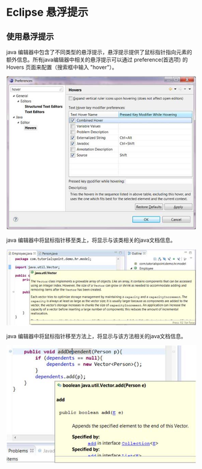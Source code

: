 
# Eclipse 悬浮提示

## 使用悬浮提示

java 编辑器中包含了不同类型的悬浮提示，悬浮提示提供了鼠标指针指向元素的额外信息。所有java编辑器中相关的悬浮提示可以通过 preference(首选项) 的 Hovers 页面来配置（搜索框中输入 "hover"）。

![hover_help_1](../img/hover_help_1.jpg)

java 编辑器中将鼠标指针移至类上，将显示与该类相关的java文档信息。

![hover_help_2](../img/hover_help_2.jpg)

java 编辑器中将鼠标指针移至方法上，将显示与该方法相关的java文档信息。

![hover_help_3](../img/hover_help_3.jpg)  
